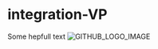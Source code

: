 # integration-VP


Some hepfull text
![GITHUB_LOGO_IMAGE](https://upload.wikimedia.org/wikipedia/commons/2/29/GitHub_logo_2013.svg?uselang=ru)
